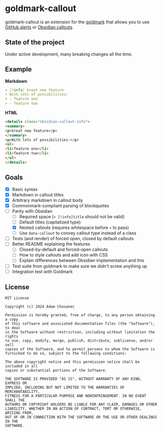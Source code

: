 # goldmark-callout

goldmark-callout is an extension for the
[goldmark](http://github.com/yuin/goldmark) that allows you to use [GitHub
alerts](https://docs.github.com/en/get-started/writing-on-github/getting-started-with-writing-and-formatting-on-github/basic-writing-and-formatting-syntax#alerts)
or [Obsidian
callouts](https://help.obsidian.md/Editing+and+formatting/Callouts).

## State of the project

Under active development, many breaking changes all the time.

## Example

**Markdown**

```markdown
> [!info] Great new feature
> With lots of possibilities:
> - feature one
> - feature two
```

**HTML**

```html
<details class="obsidian-callout-info">
<summary>
<p>Great new feature</p>
</summary>
<p>With lots of possibilities:</p>
<ul>
<li>feature one</li>
<li>feature two</li>
</ul>
</details>
```

## Goals

- [x] Basic syntax
- [x] Markdown in callout titles
- [x] Arbitrary markdown in callout body
- [x] Commonmark-compliant parsing of blockquotes
- [ ] Parity with Obsidian
  - [ ] Required space (`> [!info]title` should not be valid)
  - [ ] Default titles (capitalized type)
  - [x] Nested callouts (requires whitespace before `>` to pass)
  - [ ] Use `data-callout` to convey callout type instead of a class
- [ ] Tests (and render) of forced open, closed by default callouts
- [ ] Better README explaining the features
  - [ ] Closed-by-default and forced-open callouts
  - [ ] How to style callouts and add icon with CSS
  - [ ] Explain differences between Obsidian implementation and this
- [ ] Test suite from goldmark to make sure we didn't screw anything up
- [ ] Integration test with Goldmark

## License

```
MIT License

Copyright (c) 2024 Adam Chovanec

Permission is hereby granted, free of charge, to any person obtaining a copy
of this software and associated documentation files (the "Software"), to deal
in the Software without restriction, including without limitation the rights
to use, copy, modify, merge, publish, distribute, sublicense, and/or sell
copies of the Software, and to permit persons to whom the Software is
furnished to do so, subject to the following conditions:

The above copyright notice and this permission notice shall be included in all
copies or substantial portions of the Software.

THE SOFTWARE IS PROVIDED "AS IS", WITHOUT WARRANTY OF ANY KIND, EXPRESS OR
IMPLIED, INCLUDING BUT NOT LIMITED TO THE WARRANTIES OF MERCHANTABILITY,
FITNESS FOR A PARTICULAR PURPOSE AND NONINFRINGEMENT. IN NO EVENT SHALL THE
AUTHORS OR COPYRIGHT HOLDERS BE LIABLE FOR ANY CLAIM, DAMAGES OR OTHER
LIABILITY, WHETHER IN AN ACTION OF CONTRACT, TORT OR OTHERWISE, ARISING FROM,
OUT OF OR IN CONNECTION WITH THE SOFTWARE OR THE USE OR OTHER DEALINGS IN THE
SOFTWARE.
```
